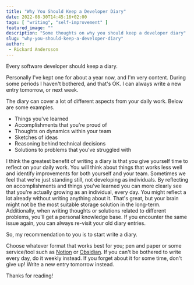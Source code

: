 ```yaml
---
title: "Why You Should Keep a Developer Diary"
date: 2022-08-30T14:45:16+02:00
tags: [ "writing", "self-improvement" ]
featured_image: ""
description: "Some thoughts on why you should keep a developer diary"
slug: "why-you-should-keep-a-developer-diary"
author:
 - Rickard Andersson
---
```


Every software developer should keep a diary.

Personally I've kept one for about a year now, and I'm very content.
During some periods I haven't bothered, and that's OK.
I can always write a new entry tomorrow, or next week.

The diary can cover a lot of different aspects from your daily work.
Below are some examples.

 - Things you've learned
 - Accomplishments that you're proud of
 - Thoughts on dynamics within your team
 - Sketches of ideas
 - Reasoning behind technical decisions
 - Solutions to problems that you've struggled with

I think the greatest benefit of writing a diary is that you give yourself time to reflect on your daily work.
You will think about things that works less well and identify improvements for both yourself and your team.
Sometimes we feel that we're just standing still, not developing as individuals.
By reflecting on accomplishments and things you've learned you can more clearly see that you're actually growing as an individual, every day.
You might reflect a lot already without writing anything about it.
That's great, but your brain might not be the most suitable storage solution in the long-term.
Additionally, when writing thoughts or solutions related to different problems, you'll get a personal knowledge base.
If you encounter the same issue again, you can always re-visit your old diary entries.

So, my recommendation to you is to start write a diary.

Choose whatever format that works best for you; pen and paper or some service/tool such as [Notion](https://notion.com/) or [Obsidian](https://obsidian.md/).
If you can't be bothered to write every day, do it weekly instead.
If you forget about it for some time, don't give up!
Write a new entry tomorrow instead.

Thanks for reading!
